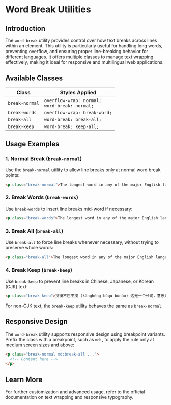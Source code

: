 # Word Break Utilities

## Introduction
The `word-break` utility provides control over how text breaks across lines within an element. This utility is particularly useful for handling long words, preventing overflow, and ensuring proper line-breaking behavior for different languages. It offers multiple classes to manage text wrapping effectively, making it ideal for responsive and multilingual web applications.

## Available Classes

| Class        | Styles Applied |
|-------------|--------------------------------------------------|
| `break-normal` | `overflow-wrap: normal;`<br>`word-break: normal;` |
| `break-words`  | `overflow-wrap: break-word;` |
| `break-all`    | `word-break: break-all;` |
| `break-keep`   | `word-break: keep-all;` |

## Usage Examples

### 1. Normal Break (`break-normal`)
Use the `break-normal` utility to allow line breaks only at normal word break points:

```html
<p class="break-normal">The longest word in any of the major English language dictionaries is pneumonoultramicroscopicsilicovolcanoconiosis, a word that refers to a lung disease contracted from the inhalation of very fine silica particles, specifically from a volcano; medically, it is the same as silicosis.</p>
```

### 2. Break Words (`break-words`)
Use `break-words` to insert line breaks mid-word if necessary:

```html
<p class="break-words">The longest word in any of the major English language dictionaries is pneumonoultramicroscopicsilicovolcanoconiosis, a word that refers to a lung disease contracted from the inhalation of very fine silica particles, specifically from a volcano; medically, it is the same as silicosis.</p>
```

### 3. Break All (`break-all`)
Use `break-all` to force line breaks whenever necessary, without trying to preserve whole words:

```html
<p class="break-all">The longest word in any of the major English language dictionaries is pneumonoultramicroscopicsilicovolcanoconiosis, a word that refers to a lung disease contracted from the inhalation of very fine silica particles, specifically from a volcano; medically, it is the same as silicosis.</p>
```

### 4. Break Keep (`break-keep`)
Use `break-keep` to prevent line breaks in Chinese, Japanese, or Korean (CJK) text:

```html
<p class="break-keep">抗衡不屈不挠 (kànghéng bùqū bùnáo) 这是一个长词，意思是不畏强暴，奋勇抗争，坚定不移，永不放弃。这个词通常用来描述那些在面对困难和挑战时坚持自己信念的人， 他们克服一切困难，不屈不挠地追求自己的目标。无论遇到多大的挑战，他们都能够坚持到底，不放弃，最终获得胜利。</p>
```
For non-CJK text, the `break-keep` utility behaves the same as `break-normal`.

## Responsive Design
The `word-break` utility supports responsive design using breakpoint variants. Prefix the class with a breakpoint, such as `md:`, to apply the rule only at medium screen sizes and above:

```html
<p class="break-normal md:break-all ...">
  <!-- Content here -->
</p>
```

## Learn More
For further customization and advanced usage, refer to the official documentation on text wrapping and responsive typography.


